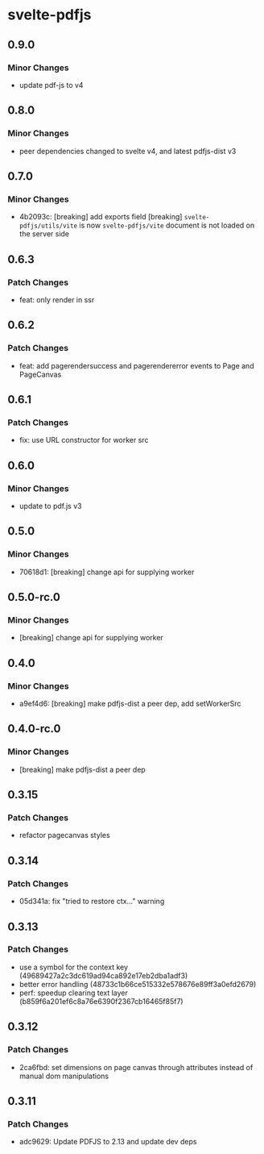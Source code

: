 # svelte-pdfjs

## 0.9.0

### Minor Changes

- update pdf-js to v4

## 0.8.0

### Minor Changes

- peer dependencies changed to svelte v4, and latest pdfjs-dist v3

## 0.7.0

### Minor Changes

- 4b2093c: [breaking] add exports field
  [breaking] `svelte-pdfjs/utils/vite` is now `svelte-pdfjs/vite`
  document is not loaded on the server side

## 0.6.3

### Patch Changes

- feat: only render in ssr

## 0.6.2

### Patch Changes

- feat: add pagerendersuccess and pagerendererror events to Page and PageCanvas

## 0.6.1

### Patch Changes

- fix: use URL constructor for worker src

## 0.6.0

### Minor Changes

- update to pdf.js v3

## 0.5.0

### Minor Changes

- 70618d1: [breaking] change api for supplying worker

## 0.5.0-rc.0

### Minor Changes

- [breaking] change api for supplying worker

## 0.4.0

### Minor Changes

- a9ef4d6: [breaking] make pdfjs-dist a peer dep, add setWorkerSrc

## 0.4.0-rc.0

### Minor Changes

- [breaking] make pdfjs-dist a peer dep

## 0.3.15

### Patch Changes

- refactor pagecanvas styles

## 0.3.14

### Patch Changes

- 05d341a: fix "tried to restore ctx..." warning

## 0.3.13

### Patch Changes

- use a symbol for the context key (49689427a2c3dc619ad94ca892e17eb2dba1adf3)
- better error handling (48733c1b66ce515332e578676e89ff3a0efd2679)
- perf: speedup clearing text layer (b859f6a201ef6c8a76e6390f2367cb16465f85f7)

## 0.3.12

### Patch Changes

- 2ca6fbd: set dimensions on page canvas through attributes instead of manual dom manipulations

## 0.3.11

### Patch Changes

- adc9629: Update PDFJS to 2.13 and update dev deps
